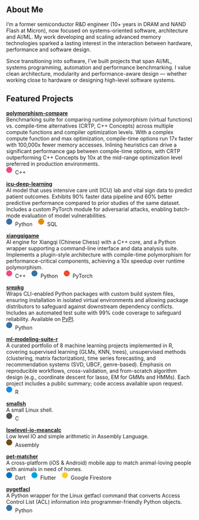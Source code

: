 ## About Me

I’m a former semiconductor R&D engineer (10+ years in DRAM and NAND Flash at Micron), now focused on systems-oriented software, architecture and AI/ML. My work developing and scaling advanced memory technologies sparked a lasting interest in the interaction between hardware, performance and software design.

Since transitioning into software, I’ve built projects that span AI/ML, systems programming, automation and performance benchmarking. I value clean architecture, modularity and performance-aware design — whether working close to hardware or designing high-level software systems.


## Featured Projects
[**polymorphism-compare**](https://github.com/duanegoodner/polymorphism-compare)  
Benchmarking suite for comparing runtime polymorphism (virtual functions) vs. compile-time alternatives (CRTP, C++ Concepts) across multiple compute functions and compiler optimization levels. With a complex compute function and max optimization, compile-time options run 17x faster with 100,000x fewer memory accesses. Inlining heuristics can drive a significant performance gap between compile-time options, with CRTP outperforming C++ Concepts by 10x at the mid-range optimization level preferred in production environments.  
![C++](https://github.com/duanegoodner/duanegoodner/raw/main/assets/svg/cpp-dot.svg) C++

[**icu-deep-learning**](https://github.com/duanegoodner/icu-deep-learning)  
AI model that uses intensive care unit (ICU) lab and vital sign data to predict patient outcomes. Exhibits 90% faster data pipeline and 60% better predictive performance compared to prior studies of the same dataset. Includes a custom PyTorch module for adversarial attacks, enabling batch-mode evaluation of model vulnerabilities.  
![Python](https://github.com/duanegoodner/duanegoodner/raw/main/assets/svg/python-dot.svg) Python&nbsp;&nbsp;&nbsp;&nbsp;![SQL](https://github.com/duanegoodner/duanegoodner/raw/main/assets/svg/sql-dot.svg) SQL

[**xiangqigame**](https://github.com/duanegoodner/xiangqigame)  
AI engine for Xiangqi (Chinese Chess) with a C++ core, and a Python wrapper supporting a command-line interface and data analysis suite. Implements a plugin-style architecture with compile-time polymorphism for performance-critical components, achieving a 10x speedup over runtime polymorphism.  
![C++](https://github.com/duanegoodner/duanegoodner/raw/main/assets/svg/cpp-dot.svg) C++&nbsp;&nbsp;&nbsp;&nbsp;![Python](https://github.com/duanegoodner/duanegoodner/raw/main/assets/svg/python-dot.svg) Python&nbsp;&nbsp;&nbsp;&nbsp;![PyTorch](https://github.com/duanegoodner/duanegoodner/raw/main/assets/svg/pytorch-dot.svg) PyTorch

[**srepkg**](https://github.com/duanegoodner/srepkg)  
Wraps CLI-enabled Python packages with custom build system files, ensuring installation in isolated virtual environments and allowing package distributors to safeguard against downstream dependency conflicts. Includes an automated test suite with 99% code coverage to safeguard reliability. Available on [PyPI](https://pypi.org/project/srepkg/).    
![Python](https://github.com/duanegoodner/duanegoodner/raw/main/assets/svg/python-dot.svg) Python

[**ml-modeling-suite-r**](https://github.com/duanegoodner/ml-modeling-suite-r)  
A curated portfolio of 8 machine learning projects implemented in R, covering supervised learning (GLMs, KNN, trees), unsupervised methods (clustering, matrix factorization), time series forecasting, and recommendation systems (SVD, UBCF, genre-based). Emphasis on reproducible workflows, cross-validation, and from-scratch algorithm design (e.g., coordinate descent for lasso, EM for GMMs and HMMs). Each project includes a public summary; code access available upon request.  
![R](https://github.com/duanegoodner/duanegoodner/raw/main/assets/svg/r-dot.svg) R


[**smallsh**](https://github.com/duanegoodner/smallsh)  
A small Linux shell.  
![C](https://github.com/duanegoodner/duanegoodner/raw/main/assets/svg/c-dot.svg) C

[**lowlevel-io-meancalc**](https://github.com/duanegoodner/lowlevel_io_meancalc)  
Low level IO and simple arithmetic in Assembly Language.  
![Assembly](https://github.com/duanegoodner/duanegoodner/raw/main/assets/svg/assembly-dot.svg) Assembly

[**pet-matcher**](https://github.com/duanegoodner/pet-matcher)  
A cross-platform (iOS & Android) mobile app to match animal-loving people with animals in need of homes.  
![Dart](https://github.com/duanegoodner/duanegoodner/raw/main/assets/svg/dart-dot.svg) Dart&nbsp;&nbsp;&nbsp;&nbsp;![Flutter](https://github.com/duanegoodner/duanegoodner/raw/main/assets/svg/fluorescentblue-dot.svg) Flutter&nbsp;&nbsp;&nbsp;&nbsp;![Firestore](https://github.com/duanegoodner/duanegoodner/raw/main/assets/svg/firestore-dot.svg) Google Firestore

[**pygetfacl**](https://github.com/duanegoodner/pygetfacl)  
A Python wrapper for the Linux getfacl command that converts Access Control List (ACL) information into programmer-friendly Python objects.  
![Python](https://github.com/duanegoodner/duanegoodner/raw/main/assets/svg/python-dot.svg) Python

<!-- [**btrfs-restic**](https://github.com/duanegoodner/btrfs-restic)  
Takes snapshots of BTRFS sub-volumes, then sends snapshotted data to a remote Restic repository. Does not require BTRFS on the remote.  
![Python](https://github.com/duanegoodner/duanegoodner/raw/main/assets/svg/shell-dot.svg) Shell -->


<!-- [**docker-postgres-mimiciii**](https://github.com/duanegoodner/docker-postgres-mimiciii)  
Streamlines the use of a PostgreSQL Medical Information Mart for Intensive Care III (MIMIC-III) in a containerized applicaton.  
![Python](https://github.com/duanegoodner/duanegoodner/raw/main/assets/svg/shell-dot.svg) Shell -->

<!-- ### petsearcher:
### gas-sim-hpc:
### datavis_sat_1992:
### cs340-project-backend:
### nypl_menus:
### stat420-final-project: -->



